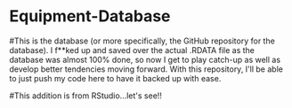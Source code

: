 # Equipment-Database

#This is the database (or more specifically, the GitHub repository for the database). I f**ked up and saved over the actual .RDATA file as the database was almost 100% done, so now I get to play catch-up as well as develop better tendencies moving forward. With this repository, I'll be able to just push my code here to have it backed up with ease. 

#This addition is from RStudio...let's see!!

